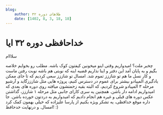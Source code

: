 ```yaml
---
blog:
    author: طلاهای دوره ۳۲
    date: [1402, 8, 3, 18, 18]
---
```

# خداحافظی دوره ۳۲ ایا

سلااام

چخبر ملت؟ امیدواریم وقتی اینو میخونین کیفتون کوک باشه.
مطلب رو بخوایم خلاصه بگیم و به پایان آمد این دفتر و اینا نذاریم قضیه اینه که نوبتی هم باشه نوبت رفتن ماست و کار نسل ما هم تو شاززز تموم شد.
امسال تو شاززز سعی کردیم که تا جای ممکن یادگیری المپیادو بیشتر برای عموم در دسترس کنیم، پروژه هایی مثل شازززگاید و آرشیو مرحله ۳ المپیادو شروع کردیم، که البته بقیه زحمتشون میافته روی دوره های بعدی که امیدواریم ادامه دار باشن.
همچنین یه سری کارای جانبی مثل مرحله ۱ شاززز، گذاشتن عکس دوره های قبلی و غیره هم انجام دادیم که امیدواریم به دردتون خورده باشن.
جا داره موقع خدافظی، یه تشکر ویژه بکنیم از پارسا علیزاده که خیلی بهمون کمک کرد امسال.
و درنهایت
خدحافظ! :)

